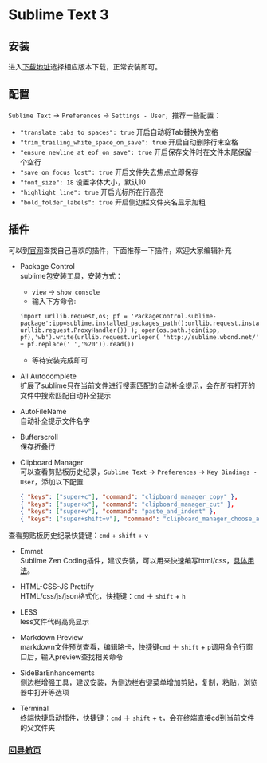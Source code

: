 # Sublime Text 3
	
## 安装

进入[下载地址](http://www.sublimetext.com/3)选择相应版本下载，正常安装即可。


## 配置
`Sublime Text` -> `Preferences` -> `Settings - User`，推荐一些配置：

*  `"translate_tabs_to_spaces": true` 开启自动将Tab替换为空格
*  `"trim_trailing_white_space_on_save": true` 开启自动删除行末空格
*  `"ensure_newline_at_eof_on_save": true` 开启保存文件时在文件末尾保留一个空行
* `"save_on_focus_lost": true` 开启文件失去焦点立即保存
* `"font_size": 18` 设置字体大小，默认10
* `"highlight_line": true` 开启光标所在行高亮
* `"bold_folder_labels": true` 开启侧边栏文件夹名显示加粗

## 插件
可以到[官网](https://packagecontrol.io/)查找自己喜欢的插件，下面推荐一下插件，欢迎大家编辑补充

* Package Control<br/>
sublime包安装工具，安装方式：
	* `view` -> `show console`
	* 输入下方命令:
	```
	import urllib.request,os; pf = 'PackageControl.sublime-package';ipp=sublime.installed_packages_path();urllib.request.install_opener(urllib.request.build_opener( urllib.request.ProxyHandler()) ); open(os.path.join(ipp, pf),'wb').write(urllib.request.urlopen( 'http://sublime.wbond.net/' + pf.replace(' ','%20')).read())
	```
	* 等待安装完成即可

* All Autocomplete<br />
扩展了sublime只在当前文件进行搜索匹配的自动补全提示，会在所有打开的文件中搜索匹配自动补全提示

* AutoFileName<br />
自动补全提示文件名字

* Bufferscroll<br />
保存折叠行

* Clipboard Manager<br />
可以查看剪贴板历史纪录，`Sublime Text` -> `Preferences` -> `Key Bindings - User`，添加以下配置

	```json
	{ "keys": ["super+c"], "command": "clipboard_manager_copy" },
	{ "keys": ["super+x"], "command": "clipboard_manager_cut" },
	{ "keys": ["super+v"], "command": "paste_and_indent" },
	{ "keys": ["super+shift+v"], "command": "clipboard_manager_choose_and_paste" }
	```
查看剪贴板历史纪录快捷键：`cmd` + `shift` + `v` 

* Emmet<br />
Sublime Zen Coding插件，建议安装，可以用来快速编写html/css，[具体用法](http://www.w3cplus.com/tools/emmet-cheat-sheet.html)。

* HTML-CSS-JS Prettify<br />
HTML/css/js/json格式化，快捷键：`cmd` ＋ `shift` + `h`

* LESS<br />
less文件代码高亮显示

* Markdown Preview<br />
markdown文件预览查看，编辑略卡，快捷键`cmd` ＋ `shift` + `p`调用命令行窗口后，输入preview查找相关命令

* SideBarEnhancements<br />
侧边栏增强工具，建议安装，为侧边栏右键菜单增加剪贴，复制，粘贴，浏览器中打开等选项

* Terminal<br />
终端快捷启动插件，快捷键：`cmd` ＋ `shift` + `t`，会在终端直接cd到当前文件的父文件夹


### [回导航页](../README.md)



